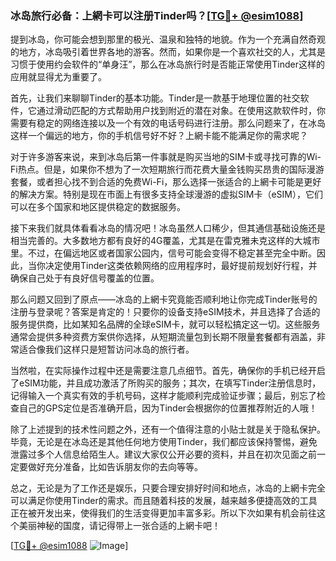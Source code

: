 ### 冰岛旅行必备：上網卡可以注册Tinder吗？[[TG💪+ @esim1088](https://t.me/s/esim1088)]

提到冰岛，你可能会想到那里的极光、温泉和独特的地貌。作为一个充满自然奇观的地方，冰岛吸引着世界各地的游客。然而，如果你是一个喜欢社交的人，尤其是习惯于使用约会软件的“单身汪”，那么在冰岛旅行时是否能正常使用Tinder这样的应用就显得尤为重要了。

首先，让我们来聊聊Tinder的基本功能。Tinder是一款基于地理位置的社交软件，它通过滑动匹配的方式帮助用户找到附近的潜在对象。在使用这款软件时，你需要有稳定的网络连接以及一个有效的电话号码进行注册。那么问题来了，在冰岛这样一个偏远的地方，你的手机信号好不好？上網卡能不能满足你的需求呢？

对于许多游客来说，来到冰岛后第一件事就是购买当地的SIM卡或寻找可靠的Wi-Fi热点。但是，如果你不想为了一次短期旅行而花费大量金钱购买昂贵的国际漫游套餐，或者担心找不到合适的免费Wi-Fi，那么选择一张适合的上網卡可能是更好的解决方案。特别是现在市面上有很多支持全球漫游的虚拟SIM卡（eSIM），它们可以在多个国家和地区提供稳定的数据服务。

接下来我们就具体看看冰岛的情况吧！冰岛虽然人口稀少，但其通信基础设施还是相当完善的。大多数地方都有良好的4G覆盖，尤其是在雷克雅未克这样的大城市里。不过，在偏远地区或者国家公园内，信号可能会变得不稳定甚至完全中断。因此，当你决定使用Tinder这类依赖网络的应用程序时，最好提前规划好行程，并确保自己处于有良好信号覆盖的位置。

那么问题又回到了原点——冰岛的上網卡究竟能否顺利地让你完成Tinder账号的注册与登录呢？答案是肯定的！只要你的设备支持eSIM技术，并且选择了合适的服务提供商，比如某知名品牌的全球eSIM卡，就可以轻松搞定这一切。这些服务通常会提供多种资费方案供你选择，从短期流量包到长期不限量套餐都有涵盖，非常适合像我们这样只是短暂访问冰岛的旅行者。

当然啦，在实际操作过程中还是需要注意几点细节。首先，确保你的手机已经开启了eSIM功能，并且成功激活了所购买的服务；其次，在填写Tinder注册信息时，记得输入一个真实有效的手机号码，这样才能顺利完成验证步骤；最后，别忘了检查自己的GPS定位是否准确开启，因为Tinder会根据你的位置推荐附近的人哦！

除了上述提到的技术性问题之外，还有一个值得注意的小贴士就是关于隐私保护。毕竟，无论是在冰岛还是其他任何地方使用Tinder，我们都应该保持警惕，避免泄露过多个人信息给陌生人。建议大家仅公开必要的资料，并且在初次见面之前一定要做好充分准备，比如告诉朋友你的去向等等。

总之，无论是为了工作还是娱乐，只要合理安排好时间和地点，冰岛的上網卡完全可以满足你使用Tinder的需求。而且随着科技的发展，越来越多便捷高效的工具正在被开发出来，使得我们的生活变得更加丰富多彩。所以下次如果有机会前往这个美丽神秘的国度，请记得带上一张合适的上網卡吧！

[[TG💪+ @esim1088](https://t.me/s/esim1088) ![Image](https://i.postimg.cc/4NQfJmqS/Snipaste-2025-05-13-00-14-12.png)]